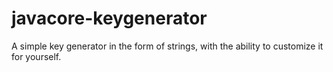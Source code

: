 # javacore-keygenerator
A simple key generator in the form of strings, with the ability to customize it for yourself.

